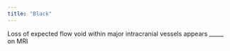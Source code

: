 ```yaml
---
title: "Black"
---
```

Loss of expected flow void within major intracranial vessels appears _____ on MRI

